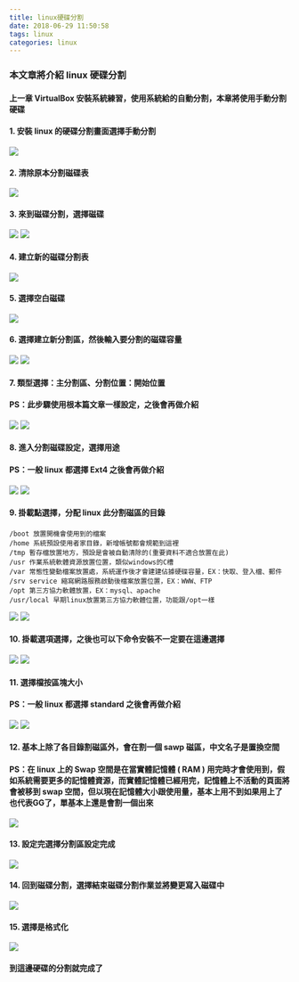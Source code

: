```yaml
---
title: linux硬碟分割
date: 2018-06-29 11:50:58
tags: linux
categories: linux
---
```


### 本文章將介紹 linux 硬碟分割

<!-- more -->

#### 上一章 VirtualBox 安裝系統練習，使用系統給的自動分割，本章將使用手動分割硬碟

#### 1. 安裝 linux 的硬碟分割畫面選擇手動分割

![ ](images/1.png)

#### 2. 清除原本分割磁碟表

![ ](images/2.png)

#### 3. 來到磁碟分割，選擇磁碟

![ ](images/3.png)
![ ](images/4.png)

#### 4. 建立新的磁碟分割表

![ ](images/5.png)

#### 5. 選擇空白磁碟

![ ](images/6.png)

#### 6. 選擇建立新分割區，然後輸入要分割的磁碟容量

![ ](images/7.png)
![ ](images/8.png)

#### 7. 類型選擇：主分割區、分割位置：開始位置
#### PS：此步驟使用根本篇文章一樣設定，之後會再做介紹

![ ](images/9.png)
![ ](images/10.png)

#### 8. 進入分割磁碟設定，選擇用途
#### PS：一般 linux 都選擇 Ext4 之後會再做介紹

![ ](images/11.png)
![ ](images/12.png)

#### 9. 掛載點選擇，分配 linux 此分割磁區的目錄

```
/boot 放置開機會使用到的檔案
/home 系統預設使用者家目錄，新增帳號都會規範到這裡
/tmp 暫存檔放置地方，預設是會被自動清除的(重要資料不適合放置在此)
/usr 作業系統軟體資源放置位置，類似windows的C槽
/var 常態性變動檔案放置處，系統運作後才會建建佔據硬碟容量，EX：快取、登入檔、郵件
/srv service 縮寫網路服務啟動後檔案放置位置，EX：WWW、FTP
/opt 第三方協力軟體放置，EX：mysql、apache
/usr/local 早期linux放置第三方協力軟體位置，功能跟/opt一樣
```
![ ](images/13.png)
![ ](images/14.png)

#### 10. 掛載選項選擇，之後也可以下命令安裝不一定要在這邊選擇

![ ](images/15.png)
![ ](images/16.png)

#### 11. 選擇檔按區塊大小
#### PS：一般 linux 都選擇 standard 之後會再做介紹

![ ](images/17.png)
![ ](images/18.png)

#### 12. 基本上除了各目錄割磁區外，會在割一個 sawp 磁區，中文名子是置換空間
#### PS：在 linux 上的 Swap 空間是在當實體記憶體 ( RAM ) 用完時才會使用到，假如系統需要更多的記憶體資源，而實體記憶體已經用完，記憶體上不活動的頁面將會被移到 swap 空間，但以現在記憶體大小跟使用量，基本上用不到如果用上了也代表GG了，單基本上還是會割一個出來

![ ](images/19.png)

#### 13. 設定完選擇分割區設定完成

![ ](images/20.png)

#### 14. 回到磁碟分割，選擇結束磁碟分割作業並將變更寫入磁碟中

![ ](images/21.png)

#### 15. 選擇是格式化

![ ](images/22.png)

#### 到這邊硬碟的分割就完成了